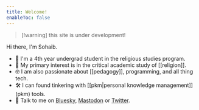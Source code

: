 ```yaml
---
title: Welcome!
enableToc: false
---
```


> [!warning] this site is under development!

Hi there, I'm Sohaib.

- 👋  I'm a 4th year undergrad student in the religious studies program.
- 📿  My primary interest is in the critical academic study of [[religion]].
- 🤓  I am also passionate about [[pedagogy]], programming, and all thing tech.
- 🛠️  I can found tinkering with [[pkm|personal knowledge management]] (pkm) tools.
- 💬  Talk to me on [Bluesky](https://bsky.app/profile/sohaibology.bsky.social), [Mastodon](https://mstdn.social/@sohaibology) or [Twitter](https://twitter.com/sohaibology).

